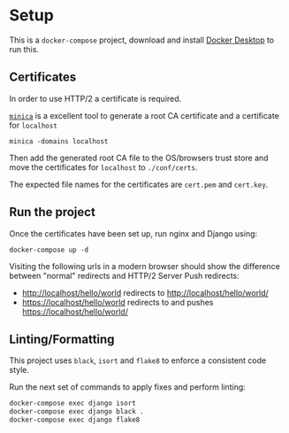# Setup

This is a `docker-compose` project, download and install 
[Docker Desktop](https://www.docker.com/products/docker-desktop)
to run this.


## Certificates

In order to use HTTP/2 a certificate is required.

[`minica`](https://github.com/jsha/minica) is a excellent tool
to generate a root CA certificate and a certificate for `localhost`

```console
minica -domains localhost
```

Then add the generated root CA file to the OS/browsers trust store
and move the certificates for `localhost` to `./conf/certs`.

The expected file names for the certificates are `cert.pem` and `cert.key`.


## Run the project

Once the certificates have been set up, run nginx and Django using:

```console
docker-compose up -d
```

Visiting the following urls in a modern browser should show the 
difference between "normal" redirects and HTTP/2 Server Push redirects:

* <http://localhost/hello/world> redirects to <http://localhost/hello/world/>
* <https://localhost/hello/world> redirects to and pushes <https://localhost/hello/world/>


## Linting/Formatting

This project uses `black`, `isort` and `flake8` to enforce a consistent
code style.

Run the next set of commands to apply fixes and perform linting:

```sh
docker-compose exec django isort
docker-compose exec django black .
docker-compose exec django flake8
```
